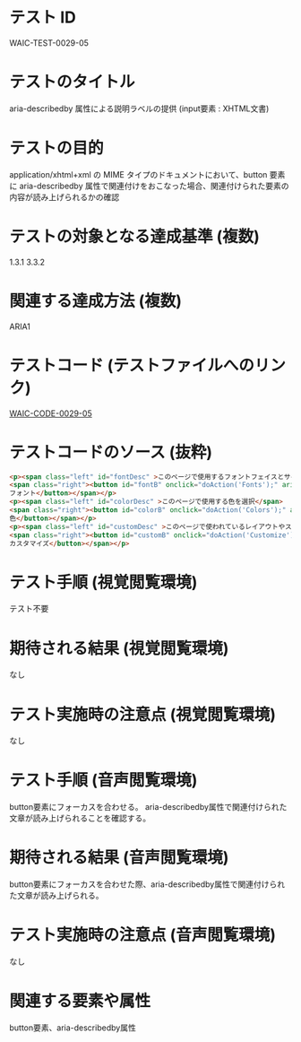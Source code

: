 

# テスト ID
WAIC-TEST-0029-05

# テストのタイトル
aria-describedby 属性による説明ラベルの提供 (input要素 : XHTML文書)

# テストの目的
application/xhtml+xml の MIME タイプのドキュメントにおいて、button 要素に aria-describedby 属性で関連付けをおこなった場合、関連付けられた要素の内容が読み上げられるかの確認

# テストの対象となる達成基準 (複数)
1.3.1
3.3.2

# 関連する達成方法 (複数)
ARIA1

# テストコード (テストファイルへのリンク)
[WAIC-CODE-0029-05](https://waic.github.io/as_test/WAIC-CODE/WAIC-CODE-0029-05.html)

# テストコードのソース (抜粋)
```html
<p><span class="left" id="fontDesc" >このページで使用するフォントフェイスとサイズの選択</span>
<span class="right"><button id="fontB" onclick="doAction('Fonts');" aria-describedby="fontDesc">
フォント</button></span></p>
<p><span class="left" id="colorDesc" >このページで使用する色を選択</span>
<span class="right"><button id="colorB" onclick="doAction('Colors');" aria-describedby="colorDesc">
色</button></span></p>
<p><span class="left" id="customDesc" >このページで使われているレイアウトやスタイルをカスタマイズ</span>
<span class="right"><button id="customB" onclick="doAction('Customize');" aria-describedby="customDesc">
カスタマイズ</button></span></p>
```
# テスト手順 (視覚閲覧環境)
テスト不要

# 期待される結果 (視覚閲覧環境)
なし

# テスト実施時の注意点 (視覚閲覧環境)
なし

# テスト手順 (音声閲覧環境)
button要素にフォーカスを合わせる。
aria-describedby属性で関連付けられた文章が読み上げられることを確認する。

# 期待される結果 (音声閲覧環境)
button要素にフォーカスを合わせた際、aria-describedby属性で関連付けられた文章が読み上げられる。

# テスト実施時の注意点 (音声閲覧環境)
なし

# 関連する要素や属性
button要素、aria-describedby属性


